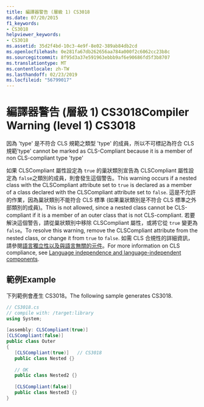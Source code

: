 ```yaml
---
title: 編譯器警告 (層級 1) CS3018
ms.date: 07/20/2015
f1_keywords:
- CS3018
helpviewer_keywords:
- CS3018
ms.assetid: 35d2f4bd-10c3-4e9f-8e02-389ab84db2cd
ms.openlocfilehash: 0e281fa67db262656aa784a000f2c6062cc23b8c
ms.sourcegitcommit: 8f95d3a37e591963ebbb9af6e90686fd5f3b8707
ms.translationtype: MT
ms.contentlocale: zh-TW
ms.lasthandoff: 02/23/2019
ms.locfileid: "56799017"
---
```

# <a name="compiler-warning-level-1-cs3018"></a><span data-ttu-id="e329e-102">編譯器警告 (層級 1) CS3018</span><span class="sxs-lookup"><span data-stu-id="e329e-102">Compiler Warning (level 1) CS3018</span></span>
<span data-ttu-id="e329e-103">因為 'type' 是不符合 CLS 規範之類型 'type' 的成員，所以不可標記為符合 CLS 規範</span><span class="sxs-lookup"><span data-stu-id="e329e-103">'type' cannot be marked as CLS-Compliant because it is a member of non CLS-compliant type 'type'</span></span>  
  
 <span data-ttu-id="e329e-104">如果 CLSCompliant 屬性設定為 `true` 的巢狀類別宣告為 CLSCompliant 屬性設定為 `false`之類別的成員，則會發生這個警告。</span><span class="sxs-lookup"><span data-stu-id="e329e-104">This warning occurs if a nested class with the CLSCompliant attribute set to `true` is declared as a member of a class declared with the CLSCompliant attribute set to `false`.</span></span> <span data-ttu-id="e329e-105">這是不允許的作業，因為巢狀類別不能符合 CLS 標準 (如果巢狀類別是不符合 CLS 標準之外部類別的成員)。</span><span class="sxs-lookup"><span data-stu-id="e329e-105">This is not allowed, since a nested class cannot be CLS-compliant if it is a member of an outer class that is not CLS-compliant.</span></span> <span data-ttu-id="e329e-106">若要解決這個警告，請從巢狀類別中移除 CLSCompliant 屬性，或將它從 `true` 變更為 `false`。</span><span class="sxs-lookup"><span data-stu-id="e329e-106">To resolve this warning, remove the CLSCompliant attribute from the nested class, or change it from `true` to `false`.</span></span> <span data-ttu-id="e329e-107">如需 CLS 合規性的詳細資訊，請參閱[語言獨立性以及與語言無關的元件](../../standard/language-independence.md)。</span><span class="sxs-lookup"><span data-stu-id="e329e-107">For more information on CLS compliance, see [Language independence and language-independent components](../../standard/language-independence.md).</span></span>
  
## <a name="example"></a><span data-ttu-id="e329e-108">範例</span><span class="sxs-lookup"><span data-stu-id="e329e-108">Example</span></span>  
 <span data-ttu-id="e329e-109">下列範例會產生 CS3018。</span><span class="sxs-lookup"><span data-stu-id="e329e-109">The following sample generates CS3018.</span></span>  
  
```csharp  
// CS3018.cs  
// compile with: /target:library  
using System;  
  
[assembly: CLSCompliant(true)]  
[CLSCompliant(false)]  
public class Outer  
{  
   [CLSCompliant(true)]   // CS3018  
   public class Nested {}  
  
   // OK  
   public class Nested2 {}  
  
   [CLSCompliant(false)]  
   public class Nested3 {}  
}  
```

